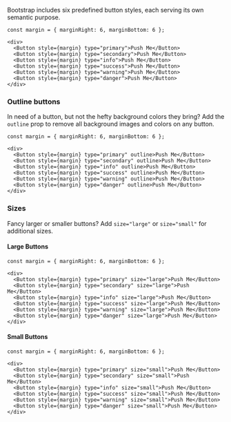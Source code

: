 Bootstrap includes six predefined button styles, each serving its own semantic purpose.

```
const margin = { marginRight: 6, marginBottom: 6 };

<div>
  <Button style={margin} type="primary">Push Me</Button> 
  <Button style={margin} type="secondary">Push Me</Button> 
  <Button style={margin} type="info">Push Me</Button> 
  <Button style={margin} type="success">Push Me</Button> 
  <Button style={margin} type="warning">Push Me</Button> 
  <Button style={margin} type="danger">Push Me</Button> 
</div>
```

### Outline buttons

In need of a button, but not the hefty background colors they bring? Add the `outline` prop to remove all background images and colors on any button.

```
const margin = { marginRight: 6, marginBottom: 6 };

<div>
  <Button style={margin} type="primary" outline>Push Me</Button>
  <Button style={margin} type="secondary" outline>Push Me</Button>
  <Button style={margin} type="info" outline>Push Me</Button>
  <Button style={margin} type="success" outline>Push Me</Button>
  <Button style={margin} type="warning" outline>Push Me</Button>
  <Button style={margin} type="danger" outline>Push Me</Button>
</div>
```

### Sizes

Fancy larger or smaller buttons? Add `size="large"` or `size="small"` for additional sizes.

#### Large Buttons

```
const margin = { marginRight: 6, marginBottom: 6 };

<div>
  <Button style={margin} type="primary" size="large">Push Me</Button>
  <Button style={margin} type="secondary" size="large">Push Me</Button>
  <Button style={margin} type="info" size="large">Push Me</Button>
  <Button style={margin} type="success" size="large">Push Me</Button>
  <Button style={margin} type="warning" size="large">Push Me</Button>
  <Button style={margin} type="danger" size="large">Push Me</Button>
</div>
```

#### Small Buttons

```
const margin = { marginRight: 6, marginBottom: 6 };

<div>
  <Button style={margin} type="primary" size="small">Push Me</Button>
  <Button style={margin} type="secondary" size="small">Push Me</Button>
  <Button style={margin} type="info" size="small">Push Me</Button>
  <Button style={margin} type="success" size="small">Push Me</Button>
  <Button style={margin} type="warning" size="small">Push Me</Button>
  <Button style={margin} type="danger" size="small">Push Me</Button>
</div>
```

